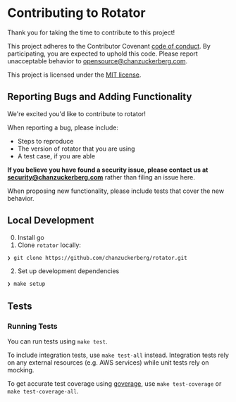 # Contributing to Rotator

Thank you for taking the time to contribute to this project!

This project adheres to the Contributor Covenant
[code of conduct](https://github.com/chanzuckerberg/.github/tree/master/CODE_OF_CONDUCT.md).
By participating, you are expected to uphold this code. Please report unacceptable behavior
to opensource@chanzuckerberg.com.

This project is licensed under the [MIT license](LICENSE.md).

## Reporting Bugs and Adding Functionality

We're excited you'd like to contribute to rotator!

When reporting a bug, please include:
 * Steps to reproduce
 * The version of rotator that you are using
 * A test case, if you are able

**If you believe you have found a security issue, please contact us at security@chanzuckerberg.com**
rather than filing an issue here.

When proposing new functionality, please include tests that cover the new behavior.

## Local Development

0. Install go
1. Clone `rotator` locally:

```sh
❯ git clone https://github.com/chanzuckerberg/rotator.git
```
2. Set up development dependencies 
```sh
❯ make setup
```

## Tests

### Running Tests

You can run tests using `make test`.

To include integration tests, use `make test-all` instead. Integration tests rely on any external resources (e.g. AWS services) while unit tests rely on mocking.

To get accurate test coverage using [goverage](https://github.com/haya14busa/goverage), use `make test-coverage` or `make test-coverage-all`.
